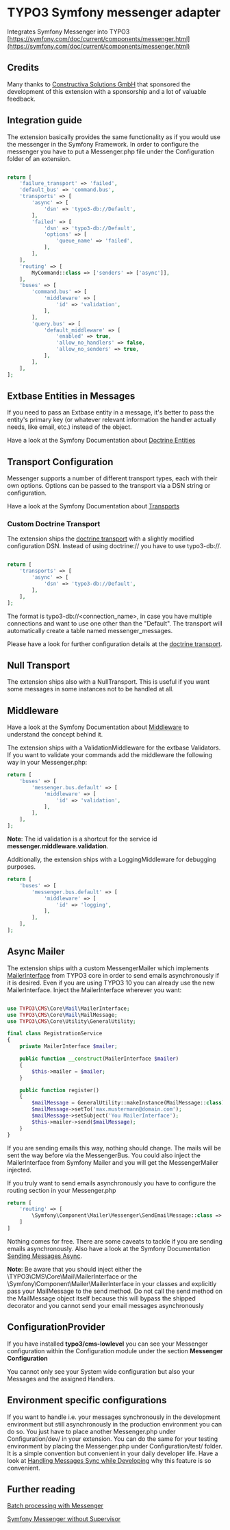 # TYPO3 Symfony messenger adapter
Integrates Symfony Messenger into TYPO3
[https://symfony.com/doc/current/components/messenger.html](https://symfony.com/doc/current/components/messenger.html)

## Credits
Many thanks to [Constructiva Solutions GmbH](https://www.constructiva.de/) that sponsored the development of this extension with a sponsorship and a lot of valuable feedback.

## Integration guide

The extension basically provides the same functionality as if you would use the messenger in the Symfony Framework.
In order to configure the messenger you have to put a Messenger.php file under the Configuration folder of an extension.

```php

return [
    'failure_transport' => 'failed',
    'default_bus' => 'command.bus',
    'transports' => [
        'async' => [
            'dsn' => 'typo3-db://Default',
        ],
        'failed' => [
            'dsn' => 'typo3-db://Default',
            'options' => [
                'queue_name' => 'failed',
            ],
        ],
    ],
    'routing' => [
        MyCommand::class => ['senders' => ['async']],
    ],
    'buses' => [
        'command.bus' => [
            'middleware' => [
                'id' => 'validation',
            ],
        ],
        'query.bus' => [
            'default_middleware' => [
                'enabled' => true,
                'allow_no_handlers' => false,
                'allow_no_senders' => true,
            ],
        ],
    ],
];

```

## Extbase Entities in Messages

If you need to pass an Extbase entity in a message, it's better to pass the entity's primary key (or whatever relevant information the handler actually needs, like email, etc.) instead of the object.

Have a look at the Symfony Documentation about [Doctrine Entities](https://symfony.com/doc/current/messenger.html#doctrine-entities-in-messages)


## Transport Configuration

Messenger supports a number of different transport types, each with their own options. Options can be passed to the transport via a DSN string or configuration.

Have a look at the Symfony Documentation about [Transports](https://symfony.com/doc/current/messenger.html#transport-configuration)

### Custom Doctrine Transport

The extension ships the [doctrine transport](https://symfony.com/doc/current/messenger.html#doctrine-transport) with a slightly modified configuration DSN.
Instead of using doctrine:// you have to use typo3-db://.

```php

return [
    'transports' => [
        'async' => [
            'dsn' => 'typo3-db://Default',
        ],
    ],
];

```

The format is typo3-db://<connection_name>, in case you have multiple connections and want to use one other than the "Default".
The transport will automatically create a table named messenger_messages.

Please have a look for further configuration details at the [doctrine transport](https://symfony.com/doc/current/messenger.html#doctrine-transport).

## Null Transport

The extension ships also with a NullTransport. This is useful if you want some messages in some instances not to be handled at all.

## Middleware

Have a look at the Symfony Documentation about [Middleware](https://symfony.com/doc/current/messenger.html#middleware) to understand the concept behind it.

The extension ships with a ValidationMiddleware for the extbase Validators.
If you want to validate your commands add the middleware the following way in your Messenger.php:

```php
return [
    'buses' => [
        'messenger.bus.default' => [
            'middleware' => [
                'id' => 'validation',
            ],
        ],
    ],
];
```

**Note**: The id validation is a shortcut for the service id **messenger.middleware.validation**.

Additionally, the extension ships with a LoggingMiddleware for debugging purposes.

```php
return [
    'buses' => [
        'messenger.bus.default' => [
            'middleware' => [
                'id' => 'logging',
            ],
        ],
    ],
];
```

## Async Mailer
The extension ships with a custom MessengerMailer which implements [MailerInterface](https://github.com/TYPO3/typo3/blob/main/typo3/sysext/core/Classes/Mail/MailerInterface.php) from TYPO3 core in order to send emails asynchronously if it is desired.
Even if you are using TYPO3 10 you can already use the new MailerInterface.
Inject the MailerInterface wherever you want:

```php

use TYPO3\CMS\Core\Mail\MailerInterface;
use TYPO3\CMS\Core\Mail\MailMessage;
use TYPO3\CMS\Core\Utility\GeneralUtility;

final class RegistrationService
{
    private MailerInterface $mailer;

    public function __construct(MailerInterface $mailer)
    {
        $this->mailer = $mailer;
    }

    public function register()
    {
        $mailMessage = GeneralUtility::makeInstance(MailMessage::class);
        $mailMessage->setTo('max.mustermann@domain.com');
        $mailMessage->setSubject('You MailerInterface');
        $this->mailer->send($mailMessage);
    }
}
```

If you are sending emails this way, nothing should change. The mails will be sent the way before via the MessengerBus.
You could also inject the MailerInterface from Symfony Mailer and you will get the MessengerMailer injected.

If you truly want to send emails asynchronously you have to configure the routing section in your Messenger.php
```php
return [
    'routing' => [
        \Symfony\Component\Mailer\Messenger\SendEmailMessage::class => ['senders' => ['async']],
    ]
]
```

Nothing comes for free. There are some caveats to tackle if you are sending emails asynchronously.
Also have a look at the Symfony Documentation [Sending Messages Async](https://symfony.com/doc/current/mailer.html#sending-messages-async).

**Note**:
Be aware that you should inject either the \TYPO3\CMS\Core\Mail\MailerInterface or the \Symfony\Component\Mailer\MailerInterface in your classes and explicitly pass your MailMessage to the send method.
Do not call the send method on the MailMessage object itself because this will bypass the shipped decorator and you cannot send your email messages asynchronously

## ConfigurationProvider

If you have installed **typo3/cms-lowlevel** you can see your Messenger configuration within the Configuration module under the section **Messenger Configuration**

You cannot only see your System wide configuration but also your Messages and the assigned Handlers.

## Environment specific configurations

If you want to handle i.e. your messages synchronously in the development environment but still asynchronously in the production environment you can do so.
You just have to place another Messenger.php under Configuration/dev/ in your extension.
You can do the same for your testing environment by placing the Messenger.php under Configuration/test/ folder.
It is a simple convention but convenient in your daily developer life.
Have a look at [Handling Messages Sync while Developing](https://symfonycasts.com/screencast/messenger/dev-sync) why this feature is so convenient.

## Further reading
[Batch processing with Messenger](https://wolfgang-klinger.medium.com/how-to-handle-messages-in-batches-with-symfony-messenger-c91b5aa1c8b1)

[Symfony Messenger without Supervisor](https://dev.to/fadymr/use-symfony-messenger-without-supervisor-3cl6)
